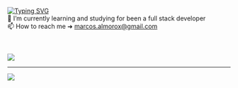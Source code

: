 [![Typing SVG](https://readme-typing-svg.demolab.com?font=&weight=900&size=25&pause=1000&width=435&lines=Hey+%F0%9F%91%8B%2C+I'm+Marcos)](https://git.io/typing-svg) <br>
🚀 I’m currently learning and studying for been a full stack developer<br>📫 How to reach me ➜ marcos.almorox@gmail.com


<br></br>
![](https://github-readme-stats.vercel.app/api?username=malmorox&theme=react&hide_border=false&include_all_commits=true&count_private=false)

---
[![](https://visitcount.itsvg.in/api?id=malmorox&icon=0&color=0)](https://visitcount.itsvg.in)
